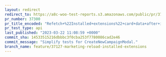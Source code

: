 ```yaml
---
layout: redirect
redirect_to: https://a8c-woo-test-reports.s3.amazonaws.com/public/pr/37300/api/index.html
pr_number: 37300
pr_title_encoded: "Refetch+%22Installed+extensions%22+card+data+after+installing+recommended+channels"
pr_test_type: api
last_published: "2023-03-22 11:08:59 +0000"
commit_sha: 14533515216dbbbc3f0cba253f7780086cad2e46
commit_message: "Simplify tests for CreateNewCampaignModal."
branch_name: feature/37127-marketing-reload-installed-extensions
---
```

